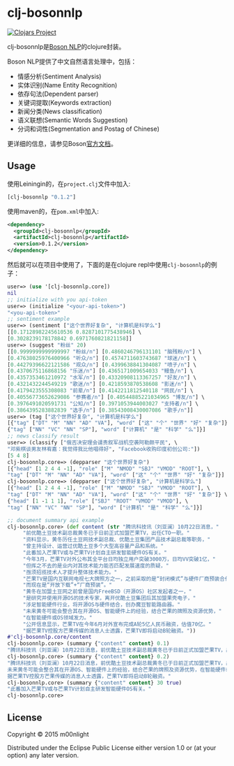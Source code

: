 # clj-bosonnlp

[![Clojars Project](http://clojars.org/clj-bosonnlp/latest-version.svg)](http://clojars.org/clj-bosonnlp)

clj-bosonnlp是[Boson NLP](http://bosonnlp.com/)的clojure封装。

Boson NLP提供了中文自然语言处理中，包括：
+ 情感分析(Sentiment Analysis)
+ 实体识别(Name Entity Recognition)
+ 依存句法(Dependent parser)
+ 关键词提取(Keywords extraction)
+ 新闻分类(News classification)
+ 语义联想(Semantic Words Suggestion)
+ 分词和词性(Segmentation and Postag of Chinese)

更详细的信息，请参见Boson[官方文档](http://bosonnlp.com/dev/center)。

## Usage

使用Leiningin的，在`project.clj`文件中加入:

```clojure
[clj-bosonnlp "0.1.2"]
```

使用maven的，在`pom.xml`中加入:
```xml
<dependency>
  <groupId>clj-bosonnlp</groupId>
  <artifactId>clj-bosonnlp</artifactId>
  <version>0.1.2</version>
</dependency>
```

然后就可以在项目中使用了，下面的是在clojure repl中使用`clj-bosonnlp`的例子：

```clojure
user=> (use '[clj-bosonnlp.core])
nil  
;; initialize with you api-token
user=> (initialize "<your-api-token>")
"<you-api-token>"
;; sentiment example 
user=> (sentiment ["这个世界好复杂", "计算机是科学么"]
[[0.17128982245610536 0.8287101775438946] \
[0.3028239178178842 0.6971760821821158]]
user=> (suggest "粉丝" 20)
[[0.9999999999999997 "粉丝/n"] [0.4860246796131101 "脑残粉/n"] \
[0.47638025976400966 "听众/n"] [0.4574711603743687 "球迷/n"] \
[0.44279396622121586 "观众/n"] [0.4399638841304087 "喷子/n"] \
[0.4370675116868156 "乐迷/n"] [0.4365171009654033 "鳗鱼/n"] \
[0.4357353461210972 "水军/n"] [0.43320908113367257 "好友/n"] \
[0.4321432244549219 "歌迷/n"] [0.4218593870538608 "影迷/n"] \
[0.4179423555308083 "前辈/n"] [0.4142211812540118 "网民/n"] \
[0.40556773652629086 "参赛者/n"] [0.40544885221034965 "博友/n"] \
[0.3976491020591731 "公知/n"] [0.3971053944003027 "支持者/n"] \
[0.3864395283882839 "选手/n"] [0.38543008430007086 "歌手/n"]]
user=> (tag ["这个世界好复杂", "计算机是科学么"]
[{"tag" ["DT" "M" "NN" "AD" "VA"], "word" ["这" "个" "世界" "好" "复杂"]} \
{"tag" ["NN" "VC" "NN" "SP"], "word" ["计算机" "是" "科学" "么"]}]
;; news classify result
user=> (classify ["俄否决安理会谴责叙军战机空袭阿勒颇平民", \
"邓紫棋谈男友林宥嘉：我觉得我比他唱得好", "Facebook收购印度初创公司:"])
[5 4 8]
clj-bosonnlp.core=> (depparser "这个世界好复杂")
[{"head" [1 2 4 4 -1], "role" ["M" "NMOD" "SBJ" "VMOD" "ROOT"], \
"tag" ["DT" "M" "NN" "AD" "VA"], "word" ["这" "个" "世界" "好" "复杂"]}]
clj-bosonnlp.core=> (depparser ["这个世界好复杂", "计算机是科学么"]
[{"head" [1 2 4 4 -1], "role" ["M" "NMOD" "SBJ" "VMOD" "ROOT"], \
"tag" ["DT" "M" "NN" "AD" "VA"], "word" ["这" "个" "世界" "好" "复杂"]} \
{"head" [1 -1 1 1], "role" ["SBJ" "ROOT" "VMOD" "VMOD"], \
"tag" ["NN" "VC" "NN" "SP"], "word" ["计算机" "是" "科学" "么"]}]

;; document summary api example
clj-bosonnlp.core> (def content (str "腾讯科技讯（刘亚澜）10月22日消息，"
     "前优酷土豆技术副总裁黄冬已于日前正式加盟芒果TV，出任CTO一职。"
     "资料显示，黄冬历任土豆网技术副总裁、优酷土豆集团产品技术副总裁等职务，"
     "曾主持设计、运营过优酷土豆多个大型高容量产品和系统。"
     "此番加入芒果TV或与芒果TV计划自主研发智能硬件OS有关。"
     "今年3月，芒果TV对外公布其全平台日均独立用户突破3000万，日均VV突破1亿，"
     "但挥之不去的是业内对其技术能力能否匹配发展速度的质疑，"
     "亟须招揽技术人才提升整体技术能力。"
     "芒果TV是国内互联网电视七大牌照方之一，之前采取的是“封闭模式”与硬件厂商预装合作，"
     "而现在是“开放下载”+“厂商预装”。"
     "黄冬在加盟土豆网之前曾是国内FreeBSD（开源OS）社区发起者之一，"
     "是研究并使用开源OS的技术专家，离开优酷土豆集团后其加盟果壳电子，"
     "涉足智能硬件行业，将开源OS与硬件结合，创办魔豆智能路由器。"
     "未来黄冬可能会整合其在开源OS、智能硬件上的经验，结合芒果的牌照及资源优势，"
     "在智能硬件或OS领域发力。"
     "公开信息显示，芒果TV在今年6月对外宣布完成A轮5亿人民币融资，估值70亿。"
     "据芒果TV控股方芒果传媒的消息人士透露，芒果TV即将启动B轮融资。"))
#'clj-bosonnlp.core/content
clj-bosonnlp.core> (summary {"content" content} 0.1)
"腾讯科技讯（刘亚澜）10月22日消息，前优酷土豆技术副总裁黄冬已于日前正式加盟芒果TV，出任CTO一职。"
clj-bosonnlp.core> (summary {"content" content} 0.2)
"腾讯科技讯（刘亚澜）10月22日消息，前优酷土豆技术副总裁黄冬已于日前正式加盟芒果TV，出任CTO一职。
未来黄冬可能会整合其在开源OS、智能硬件上的经验，结合芒果的牌照及资源优势，在智能硬件或OS领域发力。
据芒果TV控股方芒果传媒的消息人士透露，芒果TV即将启动B轮融资。"
clj-bosonnlp.core> (summary {"content" content} 30 true)
"此番加入芒果TV或与芒果TV计划自主研发智能硬件OS有关。"
clj-bosonnlp.core> 
```


## License

Copyright © 2015 m00nlight

Distributed under the Eclipse Public License either version 1.0 or (at
your option) any later version.
